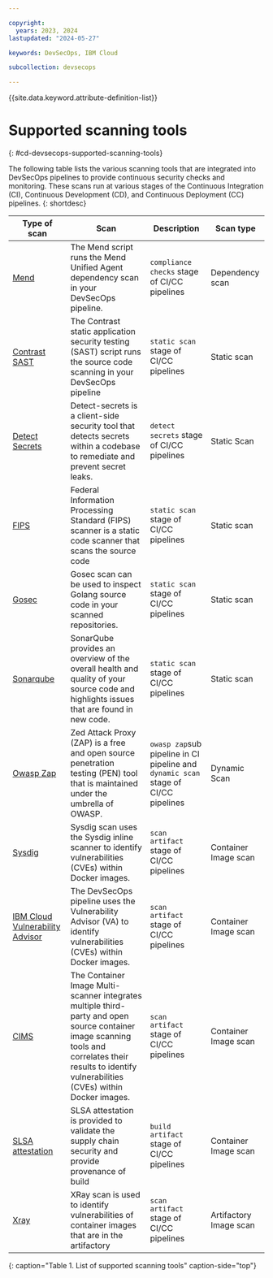 ```yaml
---

copyright:
  years: 2023, 2024
lastupdated: "2024-05-27"

keywords: DevSecOps, IBM Cloud

subcollection: devsecops

---
```


{{site.data.keyword.attribute-definition-list}}

# Supported scanning tools
{: #cd-devsecops-supported-scanning-tools}

The following table lists the various scanning tools that are integrated into DevSecOps pipelines to provide continuous security checks and monitoring. These scans run at various stages of the Continuous Integration (CI), Continuous Development (CD), and Continuous Deployment (CC) pipelines.
{: shortdesc}

| Type of scan | Scan | Description | Scan type |
|-|-|-|-| 
| [Mend](/docs/devsecops?topic=devsecops-cd-devsecops-mend-scans) | The Mend script runs the Mend Unified Agent dependency scan in your DevSecOps pipeline. | `compliance checks` stage of CI/CC pipelines | Dependency scan |
| [Contrast SAST](/docs/devsecops?topic=devsecops-devsecops-contrast-sast-scans) | The Contrast static application security testing (SAST) script runs the source code scanning in your DevSecOps pipeline | `static scan` stage of CI/CC pipelines | Static scan |
| [Detect Secrets](/docs/devsecops?topic=devsecops-cd-devsecops-detect-secrets-scans) | Detect-secrets is a client-side security tool that detects secrets within a codebase to remediate and prevent secret leaks. | `detect secrets` stage of CI/CC pipelines | Static Scan |
| [FIPS](/docs/devsecops?topic=devsecops-cd-devsecops-fips-scans) | Federal Information Processing Standard (FIPS) scanner is a static code scanner that scans the source code | `static scan` stage of CI/CC pipelines | Static scan |
| [Gosec](/docs/devsecops?topic=devsecops-devsecops-gosec) | Gosec scan can be used to inspect Golang source code in your scanned repositories. | `static scan` stage of CI/CC pipelines | Static scan |
| [Sonarqube](/docs/devsecops?topic=devsecops-sonarqube) | SonarQube provides an overview of the overall health and quality of your source code and highlights issues that are found in new code. | `static scan` stage of CI/CC pipelines | Static scan |
| [Owasp Zap](/docs/devsecops?topic=devsecops-cd-devsecops-zap-scans) | Zed Attack Proxy (ZAP) is a free and open source penetration testing (PEN) tool that is maintained under the umbrella of OWASP. | `owasp zap`sub pipeline in CI pipeline and `dynamic scan` stage of CI/CC pipelines | Dynamic Scan |
| [Sysdig](/docs/devsecops?topic=devsecops-cd-devsecops-sysdig-scans) | Sysdig scan uses the Sysdig inline scanner to identify vulnerabilities (CVEs) within Docker images. | `scan artifact` stage of CI/CC pipelines | Container Image scan |
| [IBM Cloud Vulnerability Advisor](/docs/devsecops?topic=devsecops-cd-devsecops-va-scans) | The DevSecOps pipeline uses the Vulnerability Advisor (VA) to identify vulnerabilities (CVEs) within Docker images. | `scan artifact` stage of CI/CC pipelines | Container Image scan |
| [CIMS](docs/devsecops?topic=devsecops-cd-devsecops-cims#results-filtering-properties) | The Container Image Multi-scanner integrates multiple third-party and open source container image scanning tools and correlates their results to identify vulnerabilities (CVEs) within Docker images. | `scan artifact` stage of CI/CC pipelines | Container Image scan |
| [SLSA attestation](/docs/devsecops?topic=devsecops-cd-devsecops-slsa) | SLSA attestation is provided to validate the supply chain security and provide provenance of build | `build artifact` stage of CI/CC pipelines | Container Image scan |
| [Xray](/docs/devsecops?topic=devsecops-cd-devsecops-xray-scans) | XRay scan is used to identify vulnerabilities of container images that are in the artifactory | `scan artifact` stage of CI/CC pipelines | Artifactory Image scan |
{: caption="Table 1. List of supported scanning tools" caption-side="top"}
